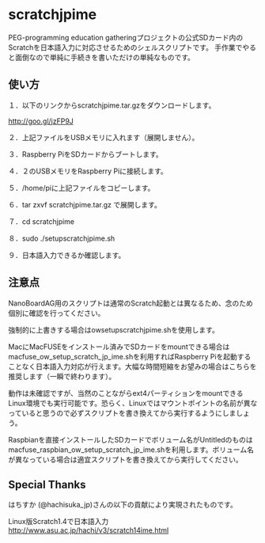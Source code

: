 scratchjpime
============
PEG-programming education gatheringプロジェクトの公式SDカード内のScratchを日本語入力に対応させるためのシェルスクリプトです。
手作業でやると面倒なので単純に手続きを書いただけの単純なものです。

使い方
-----
１．以下のリンクからscratchjpime.tar.gzをダウンロードします。

http://goo.gl/jzFP9J

２．上記ファイルをUSBメモリに入れます（展開しません）。

３．Raspberry PiをSDカードからブートします。

４．２のUSBメモリをRaspberry Piに接続します。

５．/home/piに上記ファイルをコピーします。

６．tar zxvf scratchjpime.tar.gz で展開します。

７．cd scratchjpime

８．sudo ./setupscratchjpime.sh

９．日本語入力できるか確認します。

注意点
-----
NanoBoardAG用のスクリプトは通常のScratch起動とは異なるため、念のため個別に確認を行ってください。

強制的に上書きする場合はowsetupscratchjpime.shを使用します。

MacにMacFUSEをインストール済みでSDカードをmountできる場合はmacfuse_ow_setup_scratch_jp_ime.shを利用すればRaspberry Piを起動することなく日本語入力対応が行えます。大幅な時間短縮をお望みの場合はこちらを推奨します（一瞬で終わります）。

動作は未確認ですが、当然のことながらext4パーティションをmountできるLinux環境でも実行可能です。恐らく、Linuxではマウントポイントの名前が異なっていると思うので必ずスクリプトを書き換えてから実行するようにしましょう。

Raspbianを直接インストールしたSDカードでボリューム名がUntitledのものはmacfuse_raspbian_ow_setup_scratch_jp_ime.shを利用します。ボリューム名が異なっている場合は適宜スクリプトを書き換えてから実行してください。


## Special Thanks

はちすか (@hachisuka_jp)さんの以下の貢献により実現されたものです。

Linux版Scratch1.4で日本語入力
http://www.asu.ac.jp/hachi/v3/scratch14ime.html

